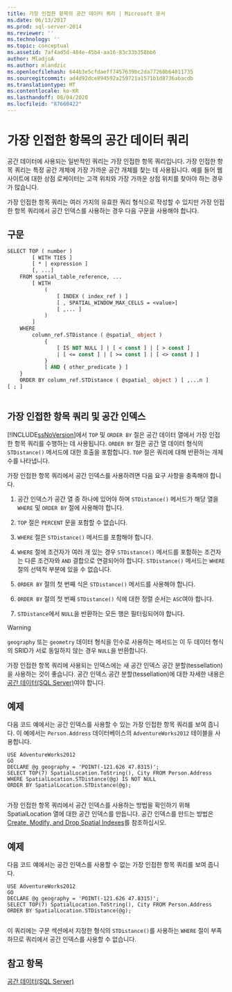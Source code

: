```yaml
---
title: 가장 인접한 항목의 공간 데이터 쿼리 | Microsoft 문서
ms.date: 06/13/2017
ms.prod: sql-server-2014
ms.reviewer: ''
ms.technology: ''
ms.topic: conceptual
ms.assetid: 7af4ad5d-484e-45b4-aa16-83c33b358bb6
author: MladjoA
ms.author: mlandzic
ms.openlocfilehash: 644b3e5cfdaeff7457639bc2da77260b64011735
ms.sourcegitcommit: ad4d92dce894592a259721a1571b1d8736abacdb
ms.translationtype: MT
ms.contentlocale: ko-KR
ms.lasthandoff: 08/04/2020
ms.locfileid: "87660422"
---
```

# <a name="query-spatial-data-for-nearest-neighbor"></a>가장 인접한 항목의 공간 데이터 쿼리
  공간 데이터에 사용되는 일반적인 쿼리는 가장 인접한 항목 쿼리입니다. 가장 인접한 항목 쿼리는 특정 공간 개체에 가장 가까운 공간 개체를 찾는 데 사용됩니다. 예를 들어 웹 사이트에 대한 상점 로케이터는 고객 위치와 가장 가까운 상점 위치를 찾아야 하는 경우가 많습니다.  
  
 가장 인접한 항목 쿼리는 여러 가지의 유효한 쿼리 형식으로 작성할 수 있지만 가장 인접한 항목 쿼리에서 공간 인덱스를 사용하는 경우 다음 구문을 사용해야 합니다.  
  
## <a name="syntax"></a>구문  
  
```vb  
SELECT TOP ( number )  
        [ WITH TIES ]  
        [ * | expression ]   
        [, ...]  
    FROM spatial_table_reference, ...   
        [ WITH   
            (   
                [ INDEX ( index_ref ) ]   
                [ , SPATIAL_WINDOW_MAX_CELLS = <value>]   
                [ ,... ]   
            )   
        ]  
    WHERE   
        column_ref.STDistance ( @spatial_ object )   
            {   
                [ IS NOT NULL ] | [ < const ] | [ > const ]   
                | [ <= const ] | [ >= const ] | [ <> const ] ]   
            }  
            [ AND { other_predicate } ]   
    }  
    ORDER BY column_ref.STDistance ( @spatial_ object ) [ ,...n ]  
[ ; ]  
  
```  
  
## <a name="nearest-neighbor-query-and-spatial-indexes"></a>가장 인접한 항목 쿼리 및 공간 인덱스  
 [!INCLUDE[ssNoVersion](../../includes/ssnoversion-md.md)]에서 `TOP` 및 `ORDER BY` 절은 공간 데이터 열에서 가장 인접한 항목 쿼리를 수행하는 데 사용됩니다. `ORDER BY` 절은 공간 열 데이터 형식의 `STDistance()` 메서드에 대한 호출을 포함합니다. `TOP` 절은 쿼리에 대해 반환하는 개체 수를 나타냅니다.  
  
 가장 인접한 항목 쿼리에서 공간 인덱스를 사용하려면 다음 요구 사항을 충족해야 합니다.  
  
1.  공간 인덱스가 공간 열 중 하나에 있어야 하며 `STDistance()` 메서드가 해당 열을 `WHERE` 및 `ORDER BY` 절에 사용해야 합니다.  
  
2.  `TOP` 절은 `PERCENT` 문을 포함할 수 없습니다.  
  
3.  `WHERE` 절은 `STDistance()` 메서드를 포함해야 합니다.  
  
4.  `WHERE` 절에 조건자가 여러 개 있는 경우 `STDistance()` 메서드를 포함하는 조건자는 다른 조건자와 `AND` 결합으로 연결되어야 합니다. `STDistance()` 메서드는 `WHERE` 절의 선택적 부분에 있을 수 없습니다.  
  
5.  `ORDER BY` 절의 첫 번째 식은 `STDistance()` 메서드를 사용해야 합니다.  
  
6.  `ORDER BY` 절의 첫 번째 `STDistance()` 식에 대한 정렬 순서는 `ASC`여야 합니다.  
  
7.  `STDistance`에서 `NULL`을 반환하는 모든 행은 필터링되어야 합니다.  
  
> [!WARNING]  
>  `geography` 또는 `geometry` 데이터 형식을 인수로 사용하는 메서드는 이 두 데이터 형식의 SRID가 서로 동일하지 않는 경우 `NULL`을 반환합니다.  
  
 가장 인접한 항목 쿼리에 사용되는 인덱스에는 새 공간 인덱스 공간 분할(tessellation)을 사용하는 것이 좋습니다. 공간 인덱스 공간 분할(tessellation)에 대한 자세한 내용은 [공간 데이터&#40;SQL Server&#41;](spatial-data-sql-server.md)여야 합니다.  
  
## <a name="example"></a>예제  
 다음 코드 예에서는 공간 인덱스를 사용할 수 있는 가장 인접한 항목 쿼리를 보여 줍니다. 이 예에서는 `Person.Address` 데이터베이스의 `AdventureWorks2012` 테이블을 사용합니다.  
  
```  
USE AdventureWorks2012  
GO  
DECLARE @g geography = 'POINT(-121.626 47.8315)';  
SELECT TOP(7) SpatialLocation.ToString(), City FROM Person.Address  
WHERE SpatialLocation.STDistance(@g) IS NOT NULL  
ORDER BY SpatialLocation.STDistance(@g);  
  
```  
  
 가장 인접한 항목 쿼리에서 공간 인덱스를 사용하는 방법을 확인하기 위해 SpatialLocation 열에 대한 공간 인덱스를 만듭니다. 공간 인덱스를 만드는 방법은 [Create, Modify, and Drop Spatial Indexes](create-modify-and-drop-spatial-indexes.md)를 참조하십시오.  
  
## <a name="example"></a>예제  
 다음 코드 예에서는 공간 인덱스를 사용할 수 없는 가장 인접한 항목 쿼리를 보여 줍니다.  
  
```  
USE AdventureWorks2012  
GO  
DECLARE @g geography = 'POINT(-121.626 47.8315)';  
SELECT TOP(7) SpatialLocation.ToString(), City FROM Person.Address  
ORDER BY SpatialLocation.STDistance(@g);  
  
```  
  
 이 쿼리에는 구문 섹션에서 지정한 형식의 `STDistance()`를 사용하는 `WHERE` 절이 부족하므로 쿼리에서 공간 인덱스를 사용할 수 없습니다.  
  
## <a name="see-also"></a>참고 항목  
 [공간 데이터&#40;SQL Server&#41;](spatial-data-sql-server.md)  
  
  
